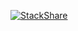 [![StackShare](http://img.shields.io/badge/tech-stack-0690fa.svg?style=flat)](https://stackshare.io/bitski/my-stack)

<a frameborder="0" data-theme="dark" data-layers="2,3,4,1" data-stack-embed="true" href="https://embed.stackshare.io/stacks/embed/15f0b5358e8289b2ba5b93fa1cf82b"/></a><script async src="https://cdn1.stackshare.io/javascripts/client-code.js" charset="utf-8"></script>
